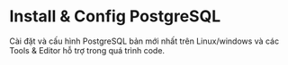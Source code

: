 # Install & Config PostgreSQL

Cài đặt và cấu hình PostgreSQL bản mới nhất trên Linux/windows và các Tools & Editor hỗ trợ trong quá trình code.